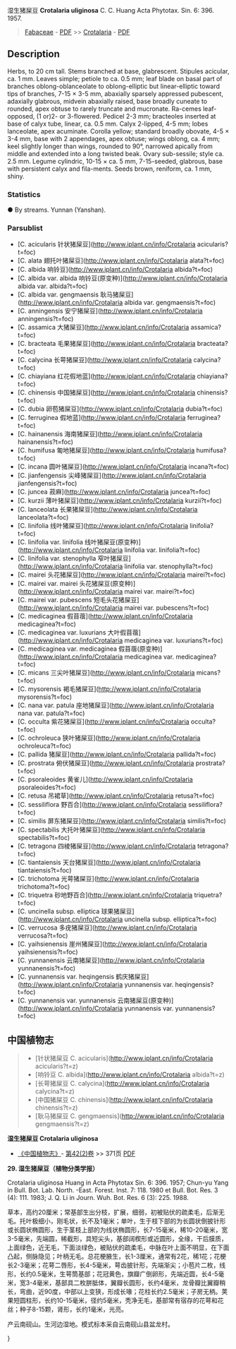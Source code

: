 湿生猪屎豆 **Crotalaria uliginosa** C. C. Huang Acta Phytotax. Sin. 6: 396. 1957.

> [Fabaceae](http://www.iplant.cn/info/Fabaceae?t=foc) - [PDF](http://www.iplant.cn/foc/pdf/Fabaceae.pdf) >> [Crotalaria](http://www.iplant.cn/info/Crotalaria?t=foc) - [PDF](http://www.iplant.cn/foc/pdf/Crotalaria.pdf)

## Description

Herbs, to 20 cm tall. Stems branched at base, glabrescent. Stipules acicular, ca. 1 mm. Leaves simple; petiole to ca. 0.5 mm; leaf blade on basal part of branches oblong-oblanceolate to oblong-elliptic but linear-elliptic toward tips of branches, 7-15 × 3-5 mm, abaxially sparsely appressed pubescent, adaxially glabrous, midvein abaxially raised, base broadly cuneate to rounded, apex obtuse to rarely truncate and mucronate. Ra-cemes leaf-opposed, (1 or)2- or 3-flowered. Pedicel 2-3 mm; bracteoles inserted at base of calyx tube, linear, ca. 0.5 mm. Calyx 2-lipped, 4-5 mm; lobes lanceolate, apex acuminate. Corolla yellow; standard broadly obovate, 4-5 × 3-4 mm, base with 2 appendages, apex obtuse; wings oblong, ca. 4 mm; keel slightly longer than wings, rounded to 90°, narrowed apically from middle and extended into a long twisted beak. Ovary sub-sessile; style ca. 2.5 mm. Legume cylindric, 10-15 × ca. 5 mm, 7-15-seeded, glabrous, base with persistent calyx and fila-ments. Seeds brown, reniform, ca. 1 mm, shiny.

### Statistics
● By streams. Yunnan (Yanshan).

### Parsublist

* [C.  acicularis  针状猪屎豆](http://www.iplant.cn/info/Crotalaria acicularis?t=foc)
* [C.  alata  翅托叶猪屎豆](http://www.iplant.cn/info/Crotalaria alata?t=foc)
* [C.  albida  响铃豆](http://www.iplant.cn/info/Crotalaria albida?t=foc)
* [C.  albida var. albida  响铃豆(原变种)](http://www.iplant.cn/info/Crotalaria albida var. albida?t=foc)
* [C.  albida var. gengmaensis  耿马猪屎豆](http://www.iplant.cn/info/Crotalaria albida var. gengmaensis?t=foc)
* [C.  anningensis  安宁猪屎豆](http://www.iplant.cn/info/Crotalaria anningensis?t=foc)
* [C.  assamica  大猪屎豆](http://www.iplant.cn/info/Crotalaria assamica?t=foc)
* [C.  bracteata  毛果猪屎豆](http://www.iplant.cn/info/Crotalaria bracteata?t=foc)
* [C.  calycina  长萼猪屎豆](http://www.iplant.cn/info/Crotalaria calycina?t=foc)
* [C.  chiayiana  红花假地蓝](http://www.iplant.cn/info/Crotalaria chiayiana?t=foc)
* [C.  chinensis  中国猪屎豆](http://www.iplant.cn/info/Crotalaria chinensis?t=foc)
* [C.  dubia  卵苞猪屎豆](http://www.iplant.cn/info/Crotalaria dubia?t=foc)
* [C.  ferruginea  假地蓝](http://www.iplant.cn/info/Crotalaria ferruginea?t=foc)
* [C.  hainanensis  海南猪屎豆](http://www.iplant.cn/info/Crotalaria hainanensis?t=foc)
* [C.  humifusa  匍地猪屎豆](http://www.iplant.cn/info/Crotalaria humifusa?t=foc)
* [C.  incana  圆叶猪屎豆](http://www.iplant.cn/info/Crotalaria incana?t=foc)
* [C.  jianfengensis  尖峰猪屎豆](http://www.iplant.cn/info/Crotalaria jianfengensis?t=foc)
* [C.  juncea  菽麻](http://www.iplant.cn/info/Crotalaria juncea?t=foc)
* [C.  kurzii  薄叶猪屎豆](http://www.iplant.cn/info/Crotalaria kurzii?t=foc)
* [C.  lanceolata  长果猪屎豆](http://www.iplant.cn/info/Crotalaria lanceolata?t=foc)
* [C.  linifolia  线叶猪屎豆](http://www.iplant.cn/info/Crotalaria linifolia?t=foc)
* [C.  linifolia var. linifolia  线叶猪屎豆(原变种)](http://www.iplant.cn/info/Crotalaria linifolia var. linifolia?t=foc)
* [C.  linifolia var. stenophylla  窄叶猪屎豆](http://www.iplant.cn/info/Crotalaria linifolia var. stenophylla?t=foc)
* [C.  mairei  头花猪屎豆](http://www.iplant.cn/info/Crotalaria mairei?t=foc)
* [C.  mairei var. mairei  头花猪屎豆(原变种)](http://www.iplant.cn/info/Crotalaria mairei var. mairei?t=foc)
* [C.  mairei var. pubescens  短毛头花猪屎豆](http://www.iplant.cn/info/Crotalaria mairei var. pubescens?t=foc)
* [C.  medicaginea  假苜蓿](http://www.iplant.cn/info/Crotalaria medicaginea?t=foc)
* [C.  medicaginea var. luxurians  大叶假苜蓿](http://www.iplant.cn/info/Crotalaria medicaginea var. luxurians?t=foc)
* [C.  medicaginea var. medicaginea  假苜蓿(原变种)](http://www.iplant.cn/info/Crotalaria medicaginea var. medicaginea?t=foc)
* [C.  micans  三尖叶猪屎豆](http://www.iplant.cn/info/Crotalaria micans?t=foc)
* [C.  mysorensis  褐毛猪屎豆](http://www.iplant.cn/info/Crotalaria mysorensis?t=foc)
* [C.  nana var. patula  座地猪屎豆](http://www.iplant.cn/info/Crotalaria nana var. patula?t=foc)
* [C.  occulta  紫花猪屎豆](http://www.iplant.cn/info/Crotalaria occulta?t=foc)
* [C.  ochroleuca  狭叶猪屎豆](http://www.iplant.cn/info/Crotalaria ochroleuca?t=foc)
* [C.  pallida  猪屎豆](http://www.iplant.cn/info/Crotalaria pallida?t=foc)
* [C.  prostrata  俯伏猪屎豆](http://www.iplant.cn/info/Crotalaria prostrata?t=foc)
* [C.  psoraleoides  黄雀儿](http://www.iplant.cn/info/Crotalaria psoraleoides?t=foc)
* [C.  retusa  吊裙草](http://www.iplant.cn/info/Crotalaria retusa?t=foc)
* [C.  sessiliflora  野百合](http://www.iplant.cn/info/Crotalaria sessiliflora?t=foc)
* [C.  similis  屏东猪屎豆](http://www.iplant.cn/info/Crotalaria similis?t=foc)
* [C.  spectabilis  大托叶猪屎豆](http://www.iplant.cn/info/Crotalaria spectabilis?t=foc)
* [C.  tetragona  四棱猪屎豆](http://www.iplant.cn/info/Crotalaria tetragona?t=foc)
* [C.  tiantaiensis  天台猪屎豆](http://www.iplant.cn/info/Crotalaria tiantaiensis?t=foc)
* [C.  trichotoma  光萼猪屎豆](http://www.iplant.cn/info/Crotalaria trichotoma?t=foc)
* [C.  triquetra  砂地野百合](http://www.iplant.cn/info/Crotalaria triquetra?t=foc)
* [C.  uncinella subsp. elliptica  球果猪屎豆](http://www.iplant.cn/info/Crotalaria uncinella subsp. elliptica?t=foc)
* [C.  verrucosa  多疣猪屎豆](http://www.iplant.cn/info/Crotalaria verrucosa?t=foc)
* [C.  yaihsienensis  崖州猪屎豆](http://www.iplant.cn/info/Crotalaria yaihsienensis?t=foc)
* [C.  yunnanensis  云南猪屎豆](http://www.iplant.cn/info/Crotalaria yunnanensis?t=foc)
* [C.  yunnanensis var. heqingensis  鹤庆猪屎豆](http://www.iplant.cn/info/Crotalaria yunnanensis var. heqingensis?t=foc)
* [C.  yunnanensis var. yunnanensis  云南猪屎豆(原变种)](http://www.iplant.cn/info/Crotalaria yunnanensis var. yunnanensis?t=foc)

## 中国植物志

> * [针状猪屎豆  C.  acicularis](http://www.iplant.cn/info/Crotalaria acicularis?t=z)
> * [响铃豆  C.  albida](http://www.iplant.cn/info/Crotalaria albida?t=z)
> * [长萼猪屎豆  C.  calycina](http://www.iplant.cn/info/Crotalaria calycina?t=z)
> * [中国猪屎豆  C.  chinensis](http://www.iplant.cn/info/Crotalaria chinensis?t=z)
> * [耿马猪屎豆  C.  gengmaensis](http://www.iplant.cn/info/Crotalaria gengmaensis?t=z)

**湿生猪屎豆 Crotalaria uliginosa**

* [《中国植物志》](http://www.iplant.cn/frps)- [第42(2)卷](http://www.iplant.cn/frps/vol/42(2)) >> 371页 [PDF](http://www.iplant.cn/frps/pdf/42(2)/371.PDF)

**29. 湿生猪屎豆（植物分类学报）**

Crotalaria uliginosa Huang in Acta Phytotax Sin. 6: 396. 1957; Chun-yu Yang in Bull. Bot. Lab. North. -East. Forest. Inst. 7: 118. 1980 et Bull. Bot. Res. 3 (4): 111. 1983; J. Q. Li in Journ. Wuh. Bot. Res. 6 (3): 225. 1988.

草本，高约20厘米；常基部生出分枝，扩展，细弱，初被贴伏的疏柔毛，后渐无毛。托叶极细小，刚毛状，长不及1毫米；单叶，生于枝下部的为长圆状倒披针形或长圆状椭圆形，生于茎枝上部的为线状椭圆形，长7-15毫米，稀10-20毫米，宽3-5毫米，先端圆，稀截形，具短尖头，基部阔楔形或近圆形，全缘，干后膜质，上面绿色，近无毛，下面淡绿色，被贴伏的疏柔毛，中脉在叶上面不明显，在下面凸起，侧脉隐见；叶柄无毛。总花梗腋生，长1-3厘米，通常有2花，稀1花；花梗长2-3毫米；花萼二唇形，长4-5毫米，萼齿披针形，先端渐尖；小苞片二枚，线形，长约0.5毫米，生萼筒基部；花冠黄色，旗瓣广倒卵形，先端近圆，长4-5毫米，宽3-4毫米，基部具二枚胼胝体，翼瓣长圆形，长约4毫米，龙骨瓣比翼瓣稍长，弯曲，近90度，中部以上变狭，形成长喙；花柱长约2.5毫米；子房无柄。荚果短圆柱形，长约10-15毫米，径约5毫米，秃净无毛，基部常有宿存的花萼和花丝；种子8-15颗，肾形，长约1毫米，光亮。

产云南砚山。生河边湿地。模式标本采自云南砚山县盆龙村。

}